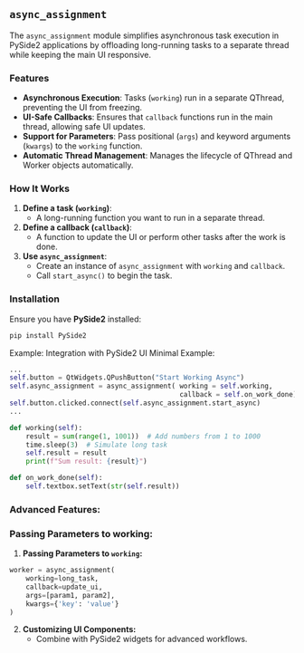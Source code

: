 ## `async_assignment`

The `async_assignment` module simplifies asynchronous task execution in PySide2 applications by offloading long-running tasks to a separate thread while keeping the main UI responsive.

### Features
- **Asynchronous Execution**: Tasks (`working`) run in a separate QThread, preventing the UI from freezing.
- **UI-Safe Callbacks**: Ensures that `callback` functions run in the main thread, allowing safe UI updates.
- **Support for Parameters**: Pass positional (`args`) and keyword arguments (`kwargs`) to the `working` function.
- **Automatic Thread Management**: Manages the lifecycle of QThread and Worker objects automatically.

### How It Works
1. **Define a task (`working`)**:
   - A long-running function you want to run in a separate thread.
2. **Define a callback (`callback`)**:
   - A function to update the UI or perform other tasks after the work is done.
3. **Use `async_assignment`**:
   - Create an instance of `async_assignment` with `working` and `callback`.
   - Call `start_async()` to begin the task.
   
### Installation
Ensure you have **PySide2** installed:
```bash
pip install PySide2
```
Example: Integration with PySide2 UI
Minimal Example:
```python
...
self.button = QtWidgets.QPushButton("Start Working Async")
self.async_assignment = async_assignment( working = self.working,
                                          callback = self.on_work_done)
self.button.clicked.connect(self.async_assignment.start_async)
...

def working(self):
    result = sum(range(1, 1001))  # Add numbers from 1 to 1000
    time.sleep(3)  # Simulate long task
    self.result = result
    print(f"Sum result: {result}")

def on_work_done(self):
    self.textbox.setText(str(self.result))
```

### Advanced Features:
### Passing Parameters to working:
1. **Passing Parameters to `working`:**
```python
worker = async_assignment(
    working=long_task,
    callback=update_ui,
    args=[param1, param2],
    kwargs={'key': 'value'}
)
```
2. **Customizing UI Components:**
    - Combine with PySide2 widgets for advanced workflows.